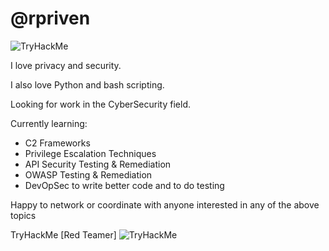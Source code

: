 # **@rpriven**

<img src="https://tryhackme-badges.s3.amazonaws.com/djedi.riven.png" alt="TryHackMe">

I love privacy and security.

I also love Python and bash scripting.

Looking for work in the CyberSecurity field.

Currently learning:
  - C2 Frameworks
  - Privilege Escalation Techniques
  - API Security Testing & Remediation
  - OWASP Testing & Remediation
  - DevOpSec to write better code and to do testing
  
Happy to network or coordinate with anyone interested in any of the above topics

TryHackMe [Red Teamer]
<img src="https://tryhackme-badges.s3.amazonaws.com/djedi.riven.png" alt="TryHackMe">
